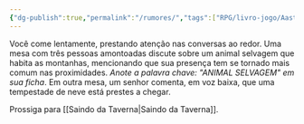 ```yaml
---
{"dg-publish":true,"permalink":"/rumores/","tags":["RPG/livro-jogo/Aasthar/story-points"],"created":"2024-12-06T14:48:16.265-05:00","updated":"2025-01-08T16:14:25.669-05:00"}
---
```



Você come lentamente, prestando atenção nas conversas ao redor. Uma mesa com três pessoas amontoadas discute sobre um animal selvagem que habita as montanhas, mencionando que sua presença tem se tornado mais comum nas proximidades. *Anote a palavra chave: "ANIMAL SELVAGEM" em sua ficha*. Em outra mesa, um senhor comenta, em voz baixa, que uma tempestade de neve está prestes a chegar.

Prossiga para [[Saindo da Taverna\|Saindo da Taverna]].
